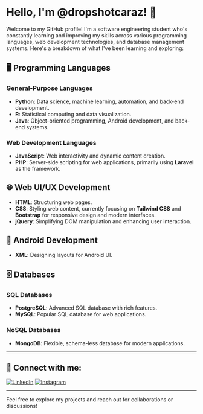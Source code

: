# Hello, I'm @dropshotcaraz! 👋

Welcome to my GitHub profile! I'm a software engineering student who's constantly learning and improving my skills across various programming languages, web development technologies, and database management systems. Here's a breakdown of what I've been learning and exploring:

## 🖥️ Programming Languages

### General-Purpose Languages
- **Python**: Data science, machine learning, automation, and back-end development.
- **R**: Statistical computing and data visualization.
- **Java**: Object-oriented programming, Android development, and back-end systems.

### Web Development Languages
- **JavaScript**: Web interactivity and dynamic content creation.
- **PHP**: Server-side scripting for web applications, primarily using **Laravel** as the framework.

## 🌐 Web UI/UX Development

- **HTML**: Structuring web pages.
- **CSS**: Styling web content, currently focusing on **Tailwind CSS** and **Bootstrap** for responsive design and modern interfaces.
- **jQuery**: Simplifying DOM manipulation and enhancing user interaction.

## 📱 Android Development

- **XML**: Designing layouts for Android UI.

## 🗄️ Databases

### SQL Databases
- **PostgreSQL**: Advanced SQL database with rich features.
- **MySQL**: Popular SQL database for web applications.

### NoSQL Databases
- **MongoDB**: Flexible, schema-less database for modern applications.

---

## 🔗 Connect with me:

[![LinkedIn](https://img.shields.io/badge/LinkedIn-Connect-blue)](https://www.linkedin.com/in/aisyaarline)
[![Instagram](https://img.shields.io/badge/Instagram-Follow-red)](https://www.instagram.com/syaarline)

---

Feel free to explore my projects and reach out for collaborations or discussions!
